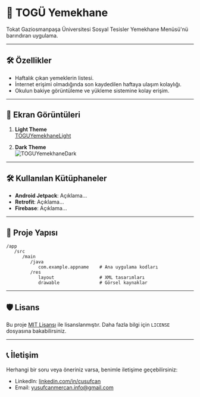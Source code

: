 # 📱 TOGÜ Yemekhane

Tokat Gaziosmanpaşa Üniversitesi Sosyal Tesisler Yemekhane Menüsü'nü barındıran uygulama.

---

## 🛠️ Özellikler

- Haftalık çıkan yemeklerin listesi.
- İnternet erişimi olmadığında son kaydedilen haftaya ulaşım kolaylığı.
- Okulun bakiye görüntüleme ve yükleme sistemine kolay erişim.

---

## 📸 Ekran Görüntüleri

1. **Light Theme**  
   [TOGUYemekhaneLight](https://github.com/user-attachments/assets/4a97e9e5-7317-401d-a8ad-ca293ba3284e)

2. **Dark Theme**  
   ![TOGUYemekhaneDark](https://github.com/user-attachments/assets/dc404e63-8662-43b8-be96-d770e776d1b0)

---

## 🛠️ Kullanılan Kütüphaneler

- **Android Jetpack**: Açıklama...
- **Retrofit**: Açıklama...
- **Firebase**: Açıklama...

---

## 📢 Proje Yapısı

```
/app
   /src
      /main
         /java
            com.example.appname    # Ana uygulama kodları
         /res
            layout                 # XML tasarımları
            drawable               # Görsel kaynaklar
```

---

## 🛡️ Lisans

Bu proje [MIT Lisansı](LICENSE) ile lisanslanmıştır. Daha fazla bilgi için `LICENSE` dosyasına
bakabilirsiniz.

---

## 📞 İletişim

Herhangi bir soru veya öneriniz varsa, benimle iletişime geçebilirsiniz:

- LinkedIn: [linkedin.com/in/cusufcan](https://linkedin.com/in/cusufcan)
- Email: [yusufcanmercan.info@gmail.com](mailto:yusufcanmercan.info@gmail.com)
